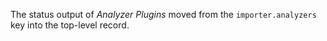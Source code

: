 The status output of *Analyzer Plugins* moved from the `importer.analyzers` key
into the top-level record.
